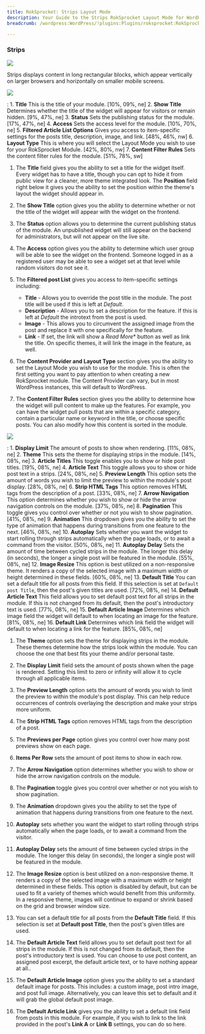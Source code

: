 ```yaml
---
title: RokSprocket: Strips Layout Mode
description: Your Guide to the Strips RokSprocket Layout Mode for WordPress
breadcrumb: /wordpress:WordPress/!plugins:Plugins/roksprocket:RokSprocket

---
```


### Strips
![][strips_demo]

Strips displays content in long rectangular blocks, which appear vertically on larger browsers and horizontally on smaller mobile screens.

![][strips_1]

:   1. **Title** This is the title of your module. [10%, 09%, ne]
    2. **Show Title** Determines whether the title of the widget will appear for visitors or remain hidden. [9%, 47%, ne]
    3. **Status** Sets the publishing status for the module. [17%, 47%, ne]
    4. **Access** Sets the access level for the module. [10%, 70%, ne]
    5. **Filtered Article List Options** Gives you access to item-specific settings for the posts title, description, image, and link. [48%, 46%, nw]
    6. **Layout Type** This is where you will select the Layout Mode you wish to use for your RokSprocket Module. [42%, 80%, nw]
    7. **Content Filter Rules** Sets the content filter rules for the module. [51%, 78%, sw]

1. The **Title** field gives you the ability to set a title for the widget itself. Every widget has to have a title, though you can opt to hide it from public view for a cleaner, more theme integrated look. The **Position** field right below it gives you the ability to set the position within the theme's layout the widget should appear in.

2. The **Show Title** option gives you the ability to determine whether or not the title of the widget will appear with the widget on the frontend.

3. The **Status** option allows you to determine the current publishing status of the module. An unpublished widget will still appear on the backend for administrators, but will not appear on the live site.

4. The **Access** option gives you the ability to determine which user group will be able to see the widget on the frontend. Someone logged in as a registered user may be able to see a widget set at that level while random visitors do not see it.

5. The **Filtered post List** gives you access to item-specific settings including:
    * **Title** - Allows you to override the post title in the module. The post title will be used if this is left at *Default*.
    * **Description** - Allows you to set a description for the feature. If this is left at *Default* the introtext from the post is used. 
    * **Image** - This allows you to circumvent the assigned image from the post and replace it with one specifically for the feature. 
    * **Link** - If set, the link will show a *Read More** button as well as link the title. On specific themes, it will link the image in the feature, as well.

6. The **Content Provider and Layout Type** section gives you the ability to set the Layout Mode you wish to use for the module. This is often the first setting you want to pay attention to when creating a new RokSprocket module. The Content Provider can vary, but in most WordPress instances, this will default to WordPress.

7. The **Content Filter Rules** section gives you the ability to determine how the widget will pull content to make up the features. For example, you can have the widget pull posts that are within a specific category, contain a particular name or keyword in the title, or choose specific posts. You can also modify how this content is sorted in the module.

![][strips_2]

:   1. **Display Limit** The amount of posts to show when rendering. [11%, 08%, ne]
    2. **Theme** This sets the theme for displaying strips in the module. [14%, 08%, ne]
    3. **Article Titles** This toggle enables you to show or hide post titles. [19%, 08%, ne]
    4. **Article Text** This toggle allows you to show or hide post text in a strips. [24%, 08%, ne]
    5. **Preview Length** This option sets the amount of words you wish to limit the preview to within the module's post display. [28%, 08%, ne]
    6. **Strip HTML Tags** This option removes HTML tags from the description of a post. [33%, 08%, ne]
    7. **Arrow Navigation** This option determines whether you wish to show or hide the arrow navigation controls on the module. [37%, 08%, ne]
    8. **Pagination** This toggle gives you control over whether or not you wish to show pagination. [41%, 08%, ne]
    9. **Animation**  This dropdown gives you the ability to set the type of animation that happens during transitions from one feature to the next. [46%, 08%, ne]
    10. **Autoplay** Sets whether you want the widget to start rolling through strips automatically when the page loads, or to await a command from the visitor. [50%, 08%, ne]
    11. **Autoplay Delay** Sets the amount of time between cycled strips in the module. The longer this delay (in seconds), the longer a single post will be featured in the module. [55%, 08%, ne]
    12. **Image Resize** This option is best utilized on a non-responsive theme. It renders a copy of the selected image with a maximum width or height determined in these fields. [60%, 08%, ne]
    13. **Default Title** You can set a default title for all posts from this field. If this selection is set at `Default post Title`, then the post's given titles are used. [72%, 08%, ne]
    14. **Default Article Text** This field allows you to set default post text for all strips in the module. If this is not changed from its default, then the post's introductory text is used. [77%, 08%, ne]
    15. **Default Article Image** Determines which image field the widget will default to when locating an image for the feature. [81%, 08%, ne]
    16. **Default Link** Determines which link field the widget will default to when locating a link for the feature. [85%, 08%, ne]

1. The **Theme** option sets the theme for displaying strips in the module. These themes determine how the strips look within the module. You can choose the one that best fits your theme and/or personal taste.

2. The **Display Limit** field sets the amount of posts shown when the page is rendered.  Setting this limit to zero or infinity will allow it to cycle through all applicable items.

3. The **Preview Length** option sets the amount of words you wish to limit the preview to within the module's post display. This can help reduce occurrences of controls overlaying the description and make your strips more uniform.

4.  The **Strip HTML Tags** option removes HTML tags from the description of a post.

5.  The **Previews per Page** option gives you control over how many post previews show on each page.

6. **Items Per Row** sets the amount of post items to show in each row.

7.  The **Arrow Navigation** option determines whether you wish to show or hide the arrow navigation controls on the module.

8. The **Pagination** toggle gives you control over whether or not you wish to show pagination.

9.  The **Animation** dropdown gives you the ability to set the type of animation that happens during transitions from one feature to the next.

10.  **Autoplay** sets whether you want the widget to start rolling through strips automatically when the page loads, or to await a command from the visitor.

11.  **Autoplay Delay** sets the amount of time between cycled strips in the module. The longer this delay (in seconds), the longer a single post will be featured in the module.

12.  The **Image Resize** option is best utilized on a non-responsive theme. It renders a copy of the selected image with a maximum width or height determined in these fields. This option is disabled by default, but can be used to fit a variety of themes which would benefit from this uniformity. In a responsive theme, images will continue to expand or shrink based on the grid and browser window size.

13.  You can set a default title for all posts from the **Default Title** field. If this selection is set at **Default post Title**, then the post's given titles are used. 

14. The **Default Article Text** field allows you to set default post text for all strips in the module. If this is not changed from its default, then the post's introductory text is used. You can choose to use post content, an assigned post excerpt, the default article text, or to have nothing appear at all..

15. The **Default Article Image** option gives you the ability to set a standard default image for posts. This includes: a custom image, post intro image, and post full image. Alternatively, you can leave this set to default and it will grab the global default post image.

16. The **Default Article Link** gives you the ability to set a default link field from posts in this module. For example, if you wish to link to the link provided in the post's **Link A** or **Link B** settings, you can do so here.

[features]: assets/features.png
[headlines]: assets/headlines.png
[lists]: assets/lists.png
[mosaic]: assets/mosaic.png
[tabs]: assets/tabs.png
[features_link]: features_mode.md
[lists_link]: lists_mode.md
[tabs_link]: tabs_mode.md
[mosaic_link]: mosaic_mode.md
[headlines_link]: headlines_mode.md
[strips_link]: strips_mode.md
[features_1]: assets/features_1.png
[features_2]: assets/features_2.png
[lists_1]: assets/lists_1.png
[lists_2]: assets/lists_2.png
[mosaic_1]: assets/mosaic_1.png
[mosaic_2]: assets/mosaic_2.png
[strips_1]: assets/strips_1.png
[strips_2]: assets/strips_2.png
[headlines_1]: assets/headlines_1.png
[headlines_2]: assets/headlines_2.png
[tabs_1]: assets/tabs_1.png
[tabs_2]: assets/tabs_2.png
[roksprocket_module_1]: assets/roksprocket_module_1.png
[strips_demo]: assets/strips_demo.png